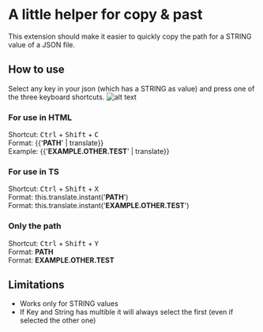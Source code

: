 # A little helper for copy & past
This extension should make it easier to quickly copy the path for a STRING value of a JSON file.

## How to use
Select any key in your json (which has a STRING as value) and press one of the three keyboard shortcuts.
![alt text](https://data.gametimedev.de/other/translate-json-clipboard/example.png)

### For use in HTML
Shortcut: <kbd>Ctrl</kbd> + <kbd>Shift</kbd> + <kbd>C</kbd><br>
Format: {{'**PATH**' | translate}}<br>
Example: {{'**EXAMPLE.OTHER.TEST**' | translate}}


### For use in TS
Shortcut: <kbd>Ctrl</kbd> + <kbd>Shift</kbd> + <kbd>X</kbd><br>
Format: this.translate.instant('**PATH**')<br>
Format: this.translate.instant('**EXAMPLE.OTHER.TEST**')

### Only the path
Shortcut: <kbd>Ctrl</kbd> + <kbd>Shift</kbd> + <kbd>Y</kbd><br>
Format: **PATH**<br>
Format: **EXAMPLE.OTHER.TEST**


## Limitations
- Works only for STRING values
- If Key and String has multible it will always select the first (even if selected the other one)